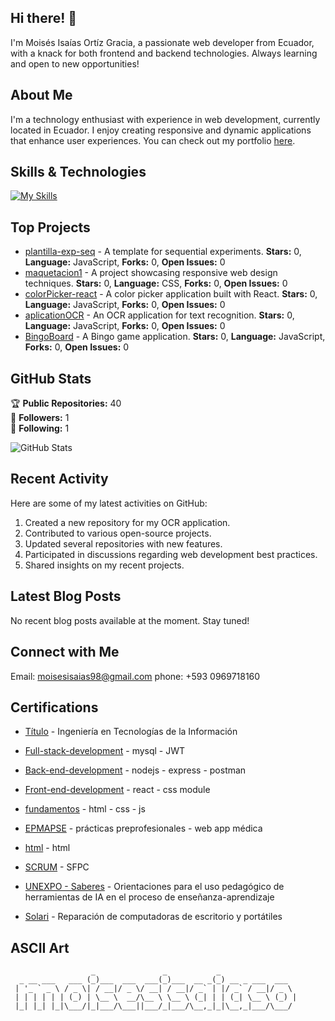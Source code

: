 ## Hi there! 👋

I'm Moisés Isaías Ortíz Gracia, a passionate web developer from Ecuador, with a knack for both frontend and backend technologies. Always learning and open to new opportunities!

## About Me

I'm a technology enthusiast with experience in web development, currently located in Ecuador. I enjoy creating responsive and dynamic applications that enhance user experiences. You can check out my portfolio [here](https://maquetacion-portafolio.netlify.app).

## Skills & Technologies
[![My Skills](https://skillicons.dev/icons?i=html,css,js,react,yarn,nodejs,express,mysql,postgres,postman,git,laravel)](https://skillicons.dev)


## Top Projects

- [plantilla-exp-seq](https://github.com/moisesisaiaso/plantilla-exp-seq.git) - A template for sequential experiments. **Stars:** 0, **Language:** JavaScript, **Forks:** 0, **Open Issues:** 0
- [maquetacion1](https://github.com/moisesisaiaso/maquetacion1) - A project showcasing responsive web design techniques. **Stars:** 0, **Language:** CSS, **Forks:** 0, **Open Issues:** 0
- [colorPicker-react](https://github.com/moisesisaiaso/colorPicker-react) - A color picker application built with React. **Stars:** 0, **Language:** JavaScript, **Forks:** 0, **Open Issues:** 0
- [aplicationOCR](https://github.com/moisesisaiaso/aplicationOCR) - An OCR application for text recognition. **Stars:** 0, **Language:** JavaScript, **Forks:** 0, **Open Issues:** 0
- [BingoBoard](https://github.com/moisesisaiaso/BingoBoard) - A Bingo game application. **Stars:** 0, **Language:** JavaScript, **Forks:** 0, **Open Issues:** 0

## GitHub Stats

🏆 **Public Repositories:** 40  
👥 **Followers:** 1  
👤 **Following:** 1  

![GitHub Stats](https://github-readme-stats.vercel.app/api?username=moisesisaiaso&show_icons=true&theme=radical)

## Recent Activity

Here are some of my latest activities on GitHub:
1. Created a new repository for my OCR application.
2. Contributed to various open-source projects.
3. Updated several repositories with new features.
4. Participated in discussions regarding web development best practices.
5. Shared insights on my recent projects.

## Latest Blog Posts

No recent blog posts available at the moment. Stay tuned!

## Connect with Me

Email: moisesisaias98@gmail.com 
phone: +593 0969718160

## Certifications

- [Título](https://mega.nz/file/dvclXRrI#m4s_562tPZV431e2EOl6i-D4N-PAuyzhZCGX1K2UCNU) - Ingeniería en Tecnologías de la Información

- [Full-stack-development](https://mega.nz/file/trNwnCTJ#2AjbcwqYUv0VyWtUTtxMTiwJfBjRqtDQ1huA8hTe1E4) - mysql - JWT

- [Back-end-development](https://mega.nz/file/tn91lBZI#au3Nxdhbj6D7B7Fz79EtuOFLEj8bSc2UnBq82Mo2Dsk) - nodejs - express - postman

- [Front-end-development](https://mega.nz/file/Bill1K4T#R2bR4_rrUr-DGlVYVaAqE_HBrVED7MfhcWEYeQ5EBkE) - react - css module

- [fundamentos](https://mega.nz/file/pn1iBD5R#kVv6hFCyncWyFIu6IsI3cZZP2DTiP4pLdK2m80dxZ08) - html - css - js

- [EPMAPSE](https://mega.nz/file/lycjXBKb#WwVJmZZymur49OiZ5roy6RoDIbAd45EPB7FdZ-VMjCs) - prácticas preprofesionales - web app médica

- [html](https://mega.nz/file/tm0HGRLK#pr5hOZoUJ8MQXFtwhO7EqWGm7xCFkHJuuRUj8PI2boU) - html

- [SCRUM](https://mega.nz/file/gqsVSZhT#qHg2HAQpy5MoXx6KBQxa6OStt9yuaHD3qTlw1i8RBwk) - SFPC

- [ UNEXPO - Saberes](https://mega.nz/file/hnUGzDrI#r7Iv9oM4BjbNLDglivMqRpiR-g86BBNU6lYWq1aNqhI) - Orientaciones para el uso pedagógico de herramientas de IA en el proceso de enseñanza-aprendizaje

- [Solari](https://mega.nz/file/Q7VBGYjQ#rRvMIsatFlr-OZRgTGXotkhkqIDvg0xAbIRG_dQ-JNs) - Reparación de computadoras de escritorio y portátiles

## ASCII Art

```
                  _               _           _                 
  _ __ ___   ___ (_)___  ___  ___(_)___  __ _(_) __ _ ___  ___  
 | '_ ` _ \ / _ \| / __|/ _ \/ __| / __|/ _` | |/ _` / __|/ _ \ 
 | | | | | | (_) | \__ \  __/\__ \ \__ \ (_| | | (_| \__ \ (_) |
 |_| |_| |_|\___/|_|___/\___||___/_|___/\__,_|_|\__,_|___/\___/ 
                                                                
```
